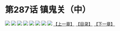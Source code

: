 # 第287话 镇鬼关（中）
![](https://mhpic.xiaomingtaiji.net/comic/D/斗破苍穹拆分版/287话/1.jpg-zymk.middle.webp)
![](https://mhpic.xiaomingtaiji.net/comic/D/斗破苍穹拆分版/287话/2.jpg-zymk.middle.webp)
![](https://mhpic.xiaomingtaiji.net/comic/D/斗破苍穹拆分版/287话/3.jpg-zymk.middle.webp)
![](https://mhpic.xiaomingtaiji.net/comic/D/斗破苍穹拆分版/287话/4.jpg-zymk.middle.webp)
![](https://mhpic.xiaomingtaiji.net/comic/D/斗破苍穹拆分版/287话/5.jpg-zymk.middle.webp)
![](https://mhpic.xiaomingtaiji.net/comic/D/斗破苍穹拆分版/287话/6.jpg-zymk.middle.webp)
![](https://mhpic.xiaomingtaiji.net/comic/D/斗破苍穹拆分版/287话/7.jpg-zymk.middle.webp)
![](https://mhpic.xiaomingtaiji.net/comic/D/斗破苍穹拆分版/287话/8.jpg-zymk.middle.webp)
[【上一章】](./286.md)
[【目录】](./READMD.md)
[【下一章】](./288.md)
